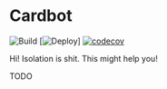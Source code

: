 # Cardbot

![Build](https://github.com/ExiledNarwal28/cardbot/workflows/Build/badge.svg)
[![Deploy](https://heroku-badge.herokuapp.com/?app=discord-cardbot)]
[![codecov](https://codecov.io/gh/ExiledNarwal28/cardbot/branch/master/graph/badge.svg?token=UTCU37LVR5)](https://codecov.io/gh/ExiledNarwal28/cardbot)

Hi! Isolation is shit. This might help you!

TODO
